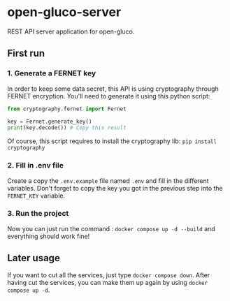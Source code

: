 # open-gluco-server

REST API server application for open-gluco.

## First run

### 1. Generate a FERNET key

In order to keep some data secret, this API is using cryptography through FERNET encryption.
You'll need to generate it using this python script:

```python
from cryptography.fernet import Fernet

key = Fernet.generate_key()
print(key.decode()) # Copy this result
```

Of course, this script requires to install the cryptography lib: `pip install cryptography`

### 2. Fill in .env file

Create a copy the `.env.example` file named `.env` and fill in the different variables.
Don't forget to copy the key you got in the previous step into the `FERNET_KEY` variable.

### 3. Run the project

Now you can just run the command : `docker compose up -d --build` and everything should work fine!

## Later usage

If you want to cut all the services, just type `docker compose down`.
After having cut the services, you can make them up again by using `docker compose up -d`.

